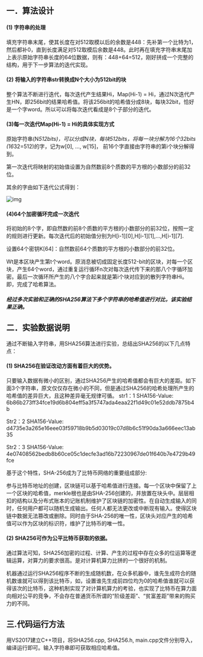 ## 一．算法设计

#### **(1)** 字符串的处理

填充字符串末尾，使其长度在对512取模以后的余数是448：先补第一个比特为1，然后都补0，直到长度满足对512取模后余数是448。此时再在填充字符串末尾加上表示原始字符串长度的64位数据，则有：448+64=512，刚好拼成一个完整的结构，用于下一步算法的迭代实现。 

#### **(2)** 将输入的字符串str转换成N个大小为512bit的块

整个算法不断进行迭代，每次迭代产生结果Hi，Map(Hi-1) = Hi，通过N次迭代产生HN，即256bit的结果哈希值。将该256bit的哈希值分成8块，每块32bit，恰好是一个字word。所以可以将每次迭代看成是8个子部分的迭代。

#### (3)每一次迭代Map(Hi-1) = Hi的具体实现方式

原始字符串(N*512bits)，可以分成N块，每块512bits，将每一块分解为16个32bits (16*32=512)的字，记为w[0], …, w[15]， 前16个字直接由字符串的第i个块分解得到。

第一次迭代将映射的初始值设置为自然数前8个质数的平方根的小数部分的前32位。

其余的字由如下迭代公式得到：

![img](file:///C:\Users\DELL\AppData\Local\Temp\ksohtml15040\wps1.jpg) 

#### (4)64个加密循环完成一次迭代

将初始的8个字，即自然数的前8个质数的平方根的小数部分的前32位，按照一定的规则进行更新。每次迭代后的初始值分别为H[i-1][0],H[i-1][1],…,H[i-1][7].

设置64个密钥K[64]：自然数前64个质数的平方根的小数部分的前32位。

Wt是本区块产生第t个word。原消息被切成固定长度512-bit的区块，对每一个区块，产生64个word，通过重复运行循环n次对每次迭代传下来的那八个字循环加密。最后一次循环所产生的八个字合起来就是第i个块对应到的散列字符串Hi。即，完成了哈希算法。

 

##### 经过多次实验和正确的SHA256算法下多个字符串的哈希值进行对比，该实验结果正确。

## 二．实验数据说明

通过不断输入字符串，用SHA256算法进行实验，总结出SHA256的以下几点特点：

#### **(1)** SHA256在验证改动方面有着巨大的优势。

只要输入数据有微小的区别，通过SHA256产生的哈希值都会有巨大的差距。如下面3个字符串，原文仅仅存在微小的不同，但是通过SHA256的哈希处理所产生的哈希值的差异巨大，且这种差异毫无规律可循。
str1：1 
SHA156-Value: 6b86b273ff34fce19d6b804eff5a3f5747ada4eaa22f1d49c01e52ddb7875b4b

Str2：2 
SHA156-Value: d4735e3a265e16eee03f59718b9b5d03019c07d8b6c51f90da3a666eec13ab35

Str2：3 
SHA156-Value: 4e07408562bedb8b60ce05c1decfe3ad16b72230967de01f640b7e4729b49fce

基于这个特性，SHA-256成为了比特币网络的重要组成部分:

参与比特币地址的创建，区块链可以基于哈希值进行连接。每一个区块中保留了上一个区块的哈希值，merkle根也是由SHA-256创建的，并放置在块头中。层层相扣的结构以及分布式账本的记账机制维护了区块链的加密性。在自动生成输入的同时，任何用户都可以随机生成输出。任何人都无法更改或中断现有输入。使得区块链中数据无法篡改或删除。同时由于SHA-256的唯一性，区块头对应产生的哈希值可以作为区块的标识符，维护了比特币的唯一性。

#### **(2)** SHA256可作为公平比特币获取的依据。

通过算法可知，SHA256加密的过程、计算、产生的过程中存在众多的位运算等逻辑运算，对算力的要求很高。是对计算机算力比拼的一个很好的机制。

机器通过运行SHA256程序不断的生成随机数，在众多机器中，谁先生成符合的随机数谁就可以得到该比特币，如，设置谁先生成前四位均为0的哈希值谁就可以获得该次的比特币，这种机制实现了对计算机算力的考验，也实现了比特币在算力面向相对公平的竞争，不会存在普通货币所谓的“阶级差距”、“贫富差距”带来的购买力的不同。



## 三.代码运行方法

 用VS2017建立C++项目，将SHA256.cpp, SHA256.h, main.cpp文件分别导入，编译运行即可。输入字符串即可获取相应哈希值。

